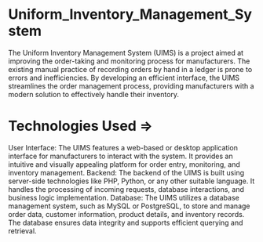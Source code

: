 # Uniform_Inventory_Management_System

The Uniform Inventory Management System (UIMS) is a project aimed at improving the order-taking and monitoring process for manufacturers.
The existing manual practice of recording orders by hand in a ledger is prone to errors and inefficiencies. 
By developing an efficient interface, the UIMS streamlines the order management process, providing manufacturers with a modern solution to effectively handle their inventory.

# Technologies Used => 

User Interface: The UIMS features a web-based or desktop application interface for manufacturers to interact with the system. It provides an intuitive and visually appealing platform for order entry, monitoring, and inventory management.
Backend: The backend of the UIMS is built using server-side technologies like PHP, Python, or any other suitable language. It handles the processing of incoming requests, database interactions, and business logic implementation.
Database: The UIMS utilizes a database management system, such as MySQL or PostgreSQL, to store and manage order data, customer information, product details, and inventory records. The database ensures data integrity and supports efficient querying and retrieval.
